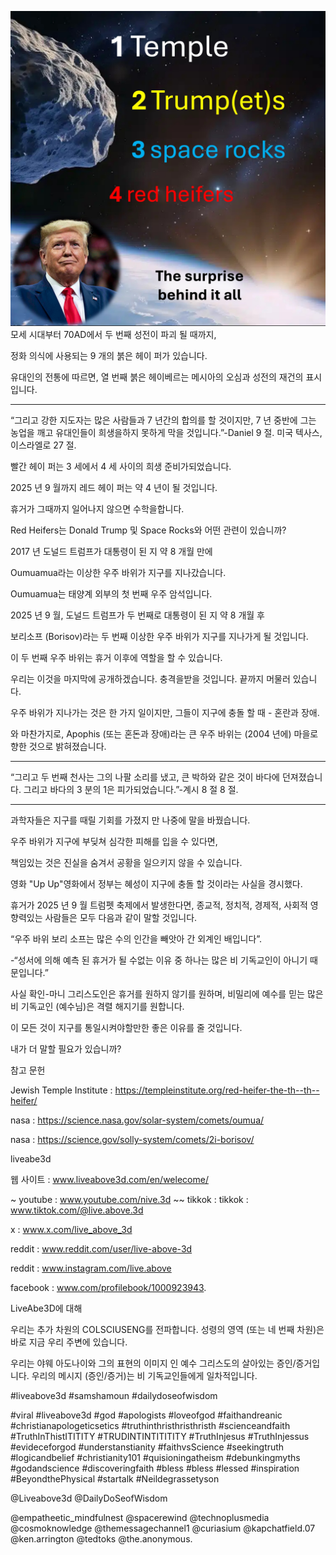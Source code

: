 ![Video cover image](../cover.jpg)
모세 시대부터 70AD에서 두 번째 성전이 파괴 될 때까지,

정화 의식에 사용되는 9 개의 붉은 헤이 퍼가 있습니다.

유대인의 전통에 따르면, 열 번째 붉은 헤이베르는 메시아의 오심과 성전의 재건의 표시입니다.

---

“그리고 강한 지도자는 많은 사람들과 7 년간의 합의를 할 것이지만, 7 년 중반에 그는 농업을 깨고 유대인들이 희생을하지 못하게 막을 것입니다.”-Daniel 9 절. 미국 텍사스, 이스라엘로 27 절.

빨간 헤이 퍼는 3 세에서 4 세 사이의 희생 준비가되었습니다.

2025 년 9 월까지 레드 헤이 퍼는 약 4 년이 될 것입니다.

휴거가 그때까지 일어나지 않으면 수학을합니다.

Red Heifers는 Donald Trump 및 Space Rocks와 어떤 관련이 있습니까?

2017 년 도널드 트럼프가 대통령이 된 지 약 8 개월 만에

Oumuamua라는 이상한 우주 바위가 지구를 지나갔습니다.

Oumuamua는 태양계 외부의 첫 번째 우주 암석입니다.

2025 년 9 월, 도널드 트럼프가 두 번째로 대통령이 된 지 약 8 개월 후

보리소프 (Borisov)라는 두 번째 이상한 우주 바위가 지구를 지나가게 될 것입니다.

이 두 번째 우주 바위는 휴거 이후에 역할을 할 수 있습니다.

우리는 이것을 마지막에 공개하겠습니다. 충격을받을 것입니다. 끝까지 머물러 있습니다.

우주 바위가 지나가는 것은 한 가지 일이지만, 그들이 지구에 충돌 할 때 - 혼란과 장애.

와 마찬가지로, Apophis (또는 혼돈과 장애)라는 큰 우주 바위는 (2004 년에) 마을로 향한 것으로 밝혀졌습니다.

---

“그리고 두 번째 천사는 그의 나팔 소리를 냈고, 큰 박하와 같은 것이 바다에 던져졌습니다. 그리고 바다의 3 분의 1은 피가되었습니다.”-계시 8 절 8 절.

---

과학자들은 지구를 때릴 기회를 가졌지 만 나중에 말을 바꿨습니다.

우주 바위가 지구에 부딪쳐 심각한 피해를 입을 수 있다면,

책임있는 것은 진실을 숨겨서 공황을 일으키지 않을 수 있습니다.

영화 "Up Up"영화에서 정부는 혜성이 지구에 충돌 할 것이라는 사실을 경시했다.

휴거가 2025 년 9 월 트럼펫 축제에서 발생한다면, 종교적, 정치적, 경제적, 사회적 영향력있는 사람들은 모두 다음과 같이 말할 것입니다.

“우주 바위 보리 소프는 많은 수의 인간을 빼앗아 간 외계인 배입니다”.

-“성서에 의해 예측 된 휴거가 될 수없는 이유 중 하나는 많은 비 기독교인이 아니기 때문입니다.”

사실 확인-마니 그리스도인은 휴거를 원하지 않기를 원하며, 비밀리에 예수를 믿는 많은 비 기독교인 (예수님)은 격렬 해지기를 원합니다.

이 모든 것이 지구를 통일시켜야할만한 좋은 이유를 줄 것입니다.

내가 더 말할 필요가 있습니까?

참고 문헌

Jewish Temple Institute : https://templeinstitute.org/red-heifer-the-th--th--heifer/

nasa : https://science.nasa.gov/solar-system/comets/oumua/


nasa : https://science.gov/solly-system/comets/2i-borisov/

liveabe3d

웹 사이트 : www.liveabove3d.com/en/welecome/

~ youtube : www.youtube.com/nive.3d ~~ tikkok : tikkok : www.tiktok.com/@live.above.3d


x : www.x.com/live_above_3d

reddit : www.reddit.com/user/live-above-3d

reddit : www.instagram.com/live.above

facebook : www.com/profilebook/1000923943.

LiveAbe3D에 대해

우리는 추가 차원의 COLSCIUSENG를 전파합니다. 성령의 영역 (또는 네 번째 차원)은 바로 지금 우리 주변에 있습니다.

우리는 야웨 아도나이와 그의 표현의 이미지 인 예수 그리스도의 살아있는 증인/증거입니다. 우리의 메시지 (증인/증거)는 비 기독교인들에게 일차적입니다.

#liveabove3d #samshamoun #dailydoseofwisdom


#viral #liveabove3d #god #apologists #loveofgod #faithandreanic #christianapologeticsetics #truthinthristhristhristh #scienceandfaith #TruthInThistITITITY #TRUDINTINTITITITY #TruthInjesus #TruthInjessus #evideceforgod #understanstianity #faithvsScience #seekingtruth #logicandbelief #christianity101 #quisioningatheism #debunkingmyths #godandscience #discoveringfaith #bless #bless #lessed #inspiration #BeyondthePhysical #startalk #Neildegrassetyson

@Liveabove3d @DailyDoSeofWisdom

@empatheetic_mindfulnest @spacerewind @technoplusmedia @cosmoknowledge @themessagechannel1 @curiasium @kapchatfield.07 @ken.arrington @tedtoks @the.anonymous.

